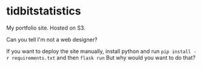 # tidbitstatistics

My portfolio site. Hosted on S3.

Can you tell I'm not a web designer?

If you want to deploy the site manually, install python and run `pip install -r requirements.txt` and then `flask run`
But why would you want to do that?
